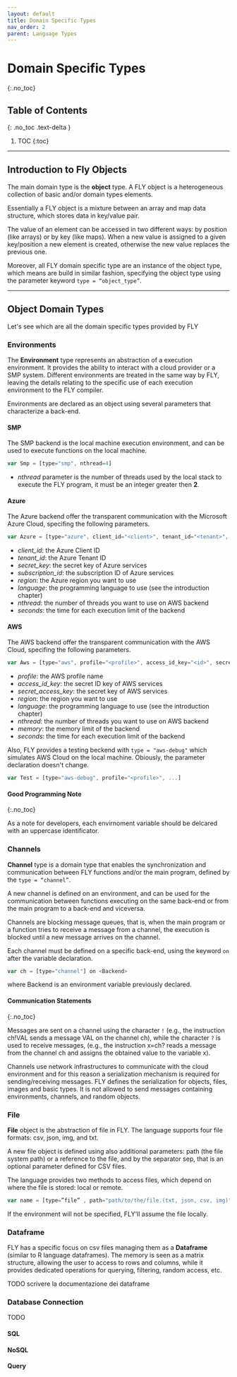 ```yaml
---
layout: default
title: Domain Specific Types
nav_order: 2
parent: Language Types
---
```



# Domain Specific Types
{:.no_toc}

## Table of Contents 
{: .no_toc .text-delta }
1. TOC
{:toc}

---

## Introduction to Fly Objects
The main domain type is the __object__ type.
A FLY object is a heterogeneous collection of basic and/or domain types elements. 

Essentially a FLY object is a mixture between an array and map data structure, which stores data in key/value
pair. 

The value of an element can be accessed in two different ways: by position (like arrays) or by key (like maps). When a new value is assigned to a given key/position a new element is created, otherwise the new value replaces the previous one. 

Moreover, all FLY domain specific type are an instance of the object type, which means are build in similar fashion, specifying the object type using the parameter keyword `type = “object_type”`.

---

## Object Domain Types

Let's see which are all the domain specific types provided by FLY

### Environments

The **Environment** type represents an abstraction of a execution environment. It provides the ability to interact with a cloud provider or a SMP system.  Different environments are treated in the same way by FLY, leaving the details relating to the specific use of each execution environment to the FLY compiler.

Environments are declared as an object using several parameters that characterize a back-end.

#### SMP

The SMP backend is the local machine execution environment, and can be used to execute functions on the local machine.

```js
var Smp = [type="smp", nthread=4]
```

- *nthread* parameter is the number of threads used by the local stack to execute the FLY program, it must be an integer greater then **2**.

#### Azure

The Azure backend offer the transparent communication with the Microsoft Azure Cloud, specifing the following parameters.

```js
var Azure = [type="azure", client_id="<client>", tenant_id="<tenant>", secret_key="<secret>", subscription_id="<subscription>", region="<region>", language="<language>", nthread=3, seconds=1]

```

- _client_id_: the Azure Client ID
- _tenant_id_: the Azure Tenant ID
- _secret_key_: the secret key of Azure services
- _subscription_id_: the subscription ID of Azure services
- _region_: the Azure region you want to use
- _language_: the programming language to use (see the introduction chapter)
- _nthread_: the number of threads you want to use on AWS backend
- _seconds_: the time for each execution limit of the backend

#### AWS

The AWS backend offer the transparent communication with the AWS Cloud, specifing the following parameters.

```js
var Aws = [type="aws", profile="<profile>", access_id_key="<id>", secret_access_key="<secret>", region="<region>", language="<language>", nthread=4, memory=256, seconds=1]
```

- _profile_: the AWS profile name
- _access_id_key_: the secret ID key of AWS services
- _secret_access_key_: the secret key of AWS services
- _region_: the region you want to use
- _language_: the programming language to use (see the introduction chapter)
- _nthread_: the number of threads you want to use on AWS backend
- _memory_: the memory limit of the backend
- _seconds_: the time for each execution limit of the backend

Also, FLY provides a testing beckend with `type = "aws-debug"` which simulates AWS Cloud on the local machine. Obiously, the parameter declaration doesn't change.

```js
var Test = [type="aws-debug", profile="<profile>", ...]
```


#### Good Programming Note
{:.no_toc}

As a note for developers, each envirnoment variable should be delcared with an uppercase identificator.

### Channels

**Channel** type is a domain type that enables the synchronization and communication between FLY functions and/or the main program, defined
by the `type = “channel”`. 

A new channel is defined on an environment, and can be used for the communication between functions executing on the same back-end or from the main program to a back-end and viceversa. 

Channels are blocking message queues, that is, when the main program or a function tries to receive a message from a channel, the execution is blocked until a new message arrives on the channel.

Each channel must be defined on a specific back-end, using the keyword `on` after the variable declaration.

```js
var ch = [type="channel"] on <Backend> 
```

where Backend is an environment variable previously declared.

#### Communication Statements
{:.no_toc}

Messages are sent on a channel using the character `!` (e.g., the instruction ch!VAL sends a message VAL on the channel ch), while the character `?` is used to receive messages, (e.g., the instruction x=ch? reads a message from the channel ch and assigns the obtained value to the
variable x). 

Channels use network infrastructures to communicate with the cloud environment and for this reason a serialization mechanism is required for sending/receiving messages. FLY defines the serialization for objects, files, images and basic types. It is not allowed to send messages containing environments, channels, and random objects.

### File

__File__ object is the abstraction of file in FLY.
The language supports four file formats: csv, json, img, and txt.

A new file object is defined using also additional parameters: path (the file system path) or a reference to the file, and by the separator sep, that is an optional parameter defined for CSV files.

The language provides two methods to access files, which depend on where the file is stored: local or remote.

```js
var name = [type=”file” , path="path/to/the/file.(txt, json, csv, img)" , sep="separator"] on Env ( optional )
```

If the environment will not be specified, FLY'll assume the file locally. 

### Dataframe

FLY has a specific focus on csv files managing them as a __Dataframe__ (similar to R language dataframes). The memory is seen as a matrix structure, allowing the user to access to rows and columns, while it provides dedicated operations for querying, filtering, random access, etc.

TODO scrivere la documentazione dei dataframe

### Database Connection
TODO

#### SQL

#### NoSQL

#### Query
